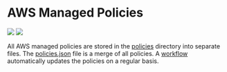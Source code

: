 # AWS Managed Policies

![](https://shields.io/date/1741588833.svg?label=last%20run)
![](https://shields.io/date/1741588833.svg?label=last%20updated)

All AWS managed policies are stored in the [policies](policies) directory into
separate files. The [policies.json](policies/policies.json) file is a merge of
all policies. A [workflow](.github/workflows/list-policies.yaml) automatically
updates the policies on a regular basis.
